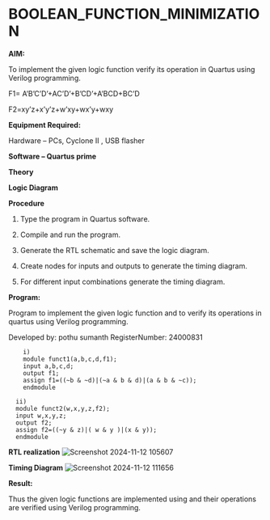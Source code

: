 # BOOLEAN_FUNCTION_MINIMIZATION

**AIM:**

To implement the given logic function verify its operation in Quartus using Verilog programming.

F1= A’B’C’D’+AC’D’+B’CD’+A’BCD+BC’D 

F2=xy’z+x’y’z+w’xy+wx’y+wxy

**Equipment Required:**

Hardware – PCs, Cyclone II , USB flasher

**Software – Quartus prime**

**Theory**

**Logic Diagram**

**Procedure**

1.	Type the program in Quartus software.

2.	Compile and run the program.

3.	Generate the RTL schematic and save the logic diagram.

4.	Create nodes for inputs and outputs to generate the timing diagram.

5.	For different input combinations generate the timing diagram.


**Program:**

 Program to implement the given logic function and to verify its operations in quartus using Verilog programming. 

Developed by: pothu sumanth
RegisterNumber: 24000831

        i)
        module funct1(a,b,c,d,f1);
        input a,b,c,d;
        output f1;
        assign f1=((~b & ~d)|(~a & b & d)|(a & b & ~c));
        endmodule

      ii)
      module funct2(w,x,y,z,f2);
      input w,x,y,z;
      output f2;
      assign f2=((~y & z)|( w & y )|(x & y));
      endmodule



**RTL realization**
![Screenshot 2024-11-12 105607](https://github.com/user-attachments/assets/fddef869-e6cf-4e36-9e01-60b4a84dbd98)


**Timing Diagram**
![Screenshot 2024-11-12 111656](https://github.com/user-attachments/assets/1608e769-ba5a-4b74-877e-1f7697abf401)


**Result:**

Thus the given logic functions are implemented using and their operations are verified using Verilog programming.

